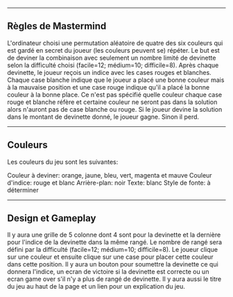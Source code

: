 ---------------------------
Règles de Mastermind
---------------------------

L'ordinateur choisi une permutation aléatoire de quatre des six couleurs qui est gardé en secret du joueur (les couleurs peuvent se)
répéter. Le but est de deviner la combinaison avec seulement un nombre limité de devinette selon la difficulté choisi (facile=12; 
médium=10; difficile=8). Après chaque devinette, le joueur reçois un indice avec les cases rouges et blanches. Chaque case blanche
indique que le joueur a placé une bonne couleur mais à la mauvaise position et une case rouge indique qu'il a placé la bonne 
couleur à la bonne place. Ce n'est pas spécifié quelle couleur chaque case rouge et blanche réfère et certaine couleur ne seront
pas dans la solution alors n'auront pas de case blanche ou rouge. Si le joueur devine la solution dans le montant de devinette donné,
le joueur gagne. Sinon il perd. 



---------------------------
Couleurs
---------------------------

Les couleurs du jeu sont les suivantes:

Couleur à deviner: orange, jaune, bleu, vert, magenta et mauve 
Couleur d'indice: rouge et blanc
Arrière-plan: noir
Texte: blanc
Style de fonte: à déterminer



---------------------------
Design et Gameplay
---------------------------

Il y aura une grille de 5 colonne dont 4 sont pour la devinette et la dernière pour l'indice de la devinette dans la même rangé. 
Le nombre de rangé sera défini par la difficulté (facile=12; médium=10; difficile=8). Le joueur clique sur une couleur et ensuite 
clique sur une case pour placer cette couleur dans cette position. Il y aura un bouton pour soumettre la devinette ce qui donnera
l'indice, un ecran de victoire si la devinette est correcte ou un ecran game over s'il n'y a plus de rangé de devinette.
Il y aura aussi le titre du jeu au haut de la page et un lien pour un explication du jeu.